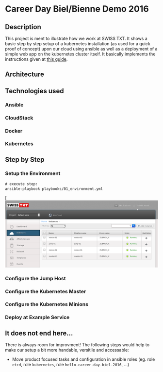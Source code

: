# Career Day Biel/Bienne Demo 2016

## Description

This project is ment to illustrate how we work at SWISS TXT. It shows a basic step by step setup of a kubernetes installation (as used for a quick proof of concept) upon our cloud using ansible as well as a deployment of a simple web app on the kubernetes cluster itself. It basically implements the instructions given at [this guide](http://severalnines.com/blog/installing-kubernetes-cluster-minions-centos7-manage-pods-services).

## Architecture

## Technologies used

### Ansible

### CloudStack

### Docker

### Kubernetes

## Step by Step

### Setup the Environment

```
# execute step:
ansible-playbook playbooks/01_environment.yml
```

[![](https://raw.githubusercontent.com/swisstxt/demo-career-day-2016/master/doc/02_cs_instances.png)

### Configure the Jump Host

### Configure the Kubernetes Master

### Configure the Kubernetes Minions

### Deploy at Example Service

## It does not end here...

There is always room for improvment! The following steps would help to make our setup a bit more handable, versitile and accessable:

* Move product focused tasks and configuration in ansible roles (eg. role `etcd`, role `kubernetes`, role `hello-career-day-biel-2016`, ...)

